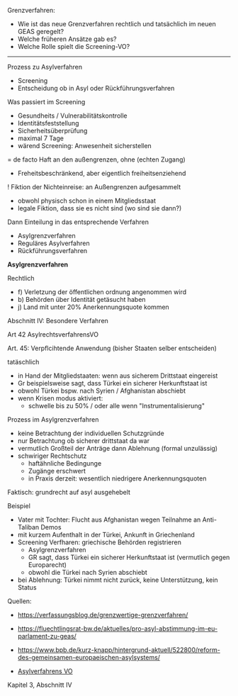 Grenzverfahren: 

- Wie ist das neue Grenzverfahren rechtlich und tatsächlich im neuen GEAS geregelt? 
- Welche früheren Ansätze gab es? 
- Welche Rolle spielt die Screening-VO?

---

Prozess zu Asylverfahren

- Screening
- Entscheidung ob in Asyl oder Rückführungsverfahren



Was passiert im Screening

- Gesundheits / Vulnerabilitätskontrolle
- Identitätsfeststellung
- Sicherheitsüberprüfung
- maximal 7 Tage
- wärend Screening: Anwesenheit sicherstellen

= de facto Haft an den außengrenzen, ohne (echten Zugang)

- Freheitsbeschränkend, aber eigentlich freiheitsenziehend



! Fiktion der Nichteinreise: an Außengrenzen aufgesammelt

- obwohl physisch schon in einem Mitgliedsstaat
- legale Fiktion, dass sie es nicht sind (wo sind sie dann?)



Dann Einteilung in das entsprechende Verfahren

- Asylgrenzverfahren
- Reguläres Asylverfahren
- Rückführungsverfahren



**Asylgrenzverfahren**

Rechtlich 

- f) Verletzung der öffentlichen ordnung angenommen wird
- b) Behörden über Identität getäsucht haben
- j) Land mit unter 20% Anerkennungsquote kommen 

Abschnitt IV: Besondere Verfahren

Art 42 AsylrechtsverfahrensVO

Art. 45: Verpflcihtende Anwendung (bisher Staaten selber entscheiden)



tatäschlich

- in Hand der Mitgliedstaaten: wenn aus sicherem Drittstaat eingereist
- Gr beispielsweise sagt, dass Türkei ein sicherer Herkunftstaat ist
- obwohl Türkei bspw. nach Syrien / Afghanistan abschiebt
- wenn Krisen modus aktiviert:
  - schwelle bis zu 50% / oder alle wenn "Instrumentalisierung"



Prozess im Asylgrenzverfahren

- keine Betrachtung der individuellen Schutzgründe
- nur Betrachtung ob sicherer drittstaat da war
- vermutlich Großteil der Anträge dann Ablehnung (formal unzulässig)
- schwiriger Rechtschutz
  - haftähnliche Bedingunge
  - Zugänge erschwert
  - in Praxis derzeit: wesentlich niedrigere Anerkennungsquoten



Faktisch: grundrecht auf asyl ausgehebelt



Beispiel

- Vater mit Tochter: Flucht aus Afghanistan wegen Teilnahme an Anti-Taliban Demos
- mit kurzem Aufenthalt in der Türkei, Ankunft in Griechenland
- Screening Verfharen: griechische Behörden registrieren
  - Asylgrenzverfahren 
  - GR sagt, dass Türkei ein sicherer Herkunftstaat ist (vermutlich gegen Europarecht)
  - obwohl die Türkei nach Syrien abschiebt
- bei Ablehnung: Türkei nimmt nicht zurück, keine Unterstützung, kein Status





Quellen:

- https://verfassungsblog.de/grenzwertige-grenzverfahren/
- https://fluechtlingsrat-bw.de/aktuelles/pro-asyl-abstimmung-im-eu-parlament-zu-geas/
- https://www.bpb.de/kurz-knapp/hintergrund-aktuell/522800/reform-des-gemeinsamen-europaeischen-asylsystems/

- [Asylverfahrens VO](https://eur-lex.europa.eu/legal-content/DE/TXT/HTML/?uri=OJ:L_202401348)

Kapitel 3, Abschnitt IV